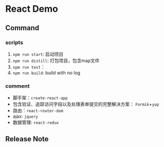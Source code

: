 # React Demo

## Command

### scripts

1. `npm run start`: 启动项目
2. `npm run distill`: 打包项目，包含map文件
3. `npm run test`：
3. `npm run build`: build with no log

### comment

- 脚手架：`create-react-app`
- 包含验证、追踪访问字段以及处理表单提交的完整解决方案： `Formik`+`yup`
- 路由：`react-router-dom`
- ajax: `jquery`
- 数据管理: `react-redux`

## Release Note
